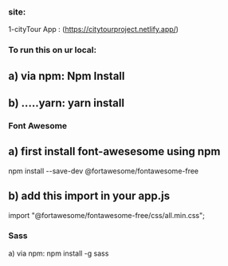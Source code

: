 ### site:
1-cityTour App : (https://citytourproject.netlify.app/)

### To run this on ur local:

## a) via npm: Npm Install
## b) .....yarn: yarn install


### Font Awesome

## a) first install font-awesesome using npm

npm install --save-dev @fortawesome/fontawesome-free

## b) add this import in your app.js

import "@fortawesome/fontawesome-free/css/all.min.css";

### Sass

a) via npm: npm install -g sass
